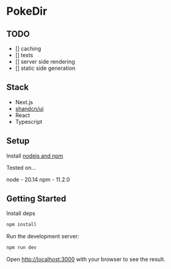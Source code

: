 # PokeDir

## TODO

- [] caching
- [] tests
- [] server side rendering
- [] static side generation

## Stack

- Next.js
- [shandcn/ui](https://ui.shadcn.com/)
- React
- Typescript

## Setup

Install [nodejs and npm](https://docs.npmjs.com/downloading-and-installing-node-js-and-npm)

Tested on...

node - 20.14
npm  - 11.2.0

## Getting Started

Install deps

```bash
npm install
```

Run the development server:

```bash
npm run dev
```

Open [http://localhost:3000](http://localhost:3000) with your browser to see the result.
